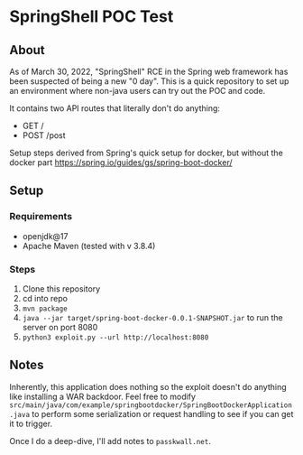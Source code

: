 # SpringShell POC Test

## About
As of March 30, 2022, "SpringShell" RCE in the Spring web framework has been suspected of being a new "0 day".  This is a quick repository to set up an environment where non-java users can try out the POC and code.

It contains two API routes that literally don't do anything:
- GET /
- POST /post

Setup steps derived from Spring's quick setup for docker, but without the docker part
https://spring.io/guides/gs/spring-boot-docker/

## Setup

### Requirements
- openjdk@17
- Apache Maven (tested with v 3.8.4) 

### Steps
1. Clone this repository
2. cd into repo
3. `mvn package`
4. `java --jar target/spring-boot-docker-0.0.1-SNAPSHOT.jar` to run the server on port 8080
5. `python3 exploit.py --url http://localhost:8080`

## Notes
Inherently, this application does nothing so the exploit doesn't do anything like installing a WAR backdoor.  Feel free to modify `src/main/java/com/example/springbootdocker/SpringBootDockerApplication.java` to perform some serialization or request handling to see if you can get it to trigger.

Once I do a deep-dive, I'll add notes to `passkwall.net`.
